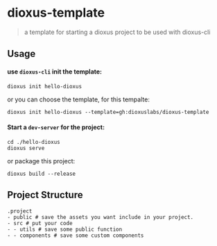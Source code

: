 # dioxus-template

> a template for starting a dioxus project to be used with dioxus-cli

## Usage

#### use `dioxus-cli` init the template:

```
dioxus init hello-dioxus
```

or you can choose the template, for this tempalte:

```
dioxus init hello-dioxus --template=gh:dioxuslabs/dioxus-template
```

#### Start a `dev-server` for the project:

```
cd ./hello-dioxus
dioxus serve
```

or package this project:

```
dioxus build --release
```

## Project Structure

```
.project
- public # save the assets you want include in your project.
- src # put your code
- - utils # save some public function
- - components # save some custom components
```